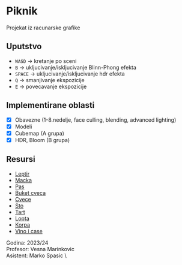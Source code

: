 # Piknik
Projekat iz racunarske grafike 


## Uputstvo
  - `WASD` -> kretanje po sceni
  - `B` -> ukljucivanje/iskljucivanje Blinn-Phong efekta
  - `SPACE` -> ukljucivanje/iskljucivanje hdr efekta
  - `Q` -> smanjivanje ekspozicije
  - `E` -> povecavanje ekspozicije

## Implementirane oblasti
  - [x] Obavezne (1-8.nedelje, face culling, blending, advanced lighting)
  - [x] Modeli
  - [x] Cubemap (A grupa)
  - [x] HDR, Bloom (B grupa)

## Resursi
  - [Leptir](https://sketchfab.com/3d-models/monarch-butterfly-3a5fc9a496cb402297ffdb6700d2ab60)
  - [Macka](https://free3d.com/3d-model/cat-v1--522281.html)
  - [Pas](https://sketchfab.com/3d-models/dog-e395f26615ca445ab32f01ded17ff3bf)
  - [Buket cveca](https://sketchfab.com/3d-models/tulips-bouquet-2bb621c42485443fa87e19badff916e4)
  - [Cvece]()
  - [Sto](https://www.turbosquid.com/3d-models/3d-realistic-picnic-table-1625329)
  - [Tart](https://sketchfab.com/3d-models/fruit-tart-e7822dcde0c448289e62daeb6075d680)
  - [Lopta](https://www.turbosquid.com/3d-models/basketball-classic-standard-ball-3d-model-2104302)
  - [Korpa](https://free3d.com/3d-model/wicker-basket-v1--536042.html)
  - [Vino i case]()


Godina: 2023/24 \
Profesor: Vesna Marinkovic \
Asistent: Marko Spasic \

